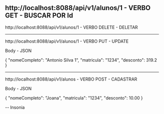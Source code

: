 http://localhost:8088/api/v1/alunos/1 - VERBO GET - BUSCAR POR Id
-----------------------------------------------------------------
http://localhost:8088/api/v1/alunos/1 - VERBO DELETE - DELETAR

-----------------------------------------------------------------
http://localhost:8088/api/v1/alunos/1 - VERBO PUT - UPDATE

Body - JSON

{
  "nomeCompleto": "Antonio Silva 1",
  "matricula": "1234",
  "desconto": 319.2
}


-----------------------------------------------------------------
http://localhost:8088/api/v1/alunos  - VERBO POST - CADASTRAR


Body - JSON

{
  "nomeCompleto": "Joana",
  "matricula": "1234",
  "desconto": 10.00
}



-- Insonia